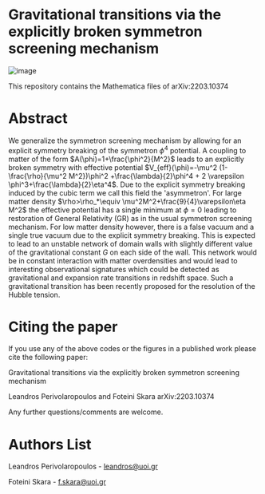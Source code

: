 # Gravitational transitions via the explicitly broken symmetron screening mechanism

![image](https://user-images.githubusercontent.com/88026221/158666011-4cd76d52-1eda-4eb3-85c2-741537b98315.png)



This repository contains the Mathematica files of arXiv:2203.10374

# Abstract

We generalize the symmetron screening mechanism by allowing for an explicit symmetry breaking of the symmetron $\phi^4$ potential. A coupling to matter of the form $A(\phi)=1+\frac{\phi^2}{M^2}$ 
leads to an explicitly broken symmetry with effective potential $V_{eff}(\phi)=-\mu^2 (1-\frac{\rho}{\mu^2 M^2})\phi^2 +\frac{\lambda}{2}\phi^4 + 2 \varepsilon \phi^3+\frac{\lambda}{2}\eta^4$. Due to the explicit symmetry breaking induced by the cubic term we call this field the 'asymmetron'. For large matter density $\rho>\rho_*\equiv \mu^2M^2+\frac{9}{4}\varepsilon\eta M^2$ the effective potential has a single minimum at $\phi=0$ leading to restoration of General Relativity (GR) as in the usual symmetron screening mechanism. For low matter density however, there is a false vacuum and a single true vacuum due to the explicit symmetry breaking. This is expected to lead to an unstable network of domain walls with slightly different value of the gravitational constant $G$ on each side of the wall. This network would be in constant interaction with matter overdensities and would lead to interesting observational signatures which could be detected as gravitational and expansion rate transitions in redshift space. Such a gravitational transition has been recently proposed for the resolution of the Hubble tension.
# Citing the paper

If you use any of the above codes or the figures in a published work please cite the following paper:

Gravitational transitions via the explicitly broken symmetron screening mechanism

Leandros Perivolaropoulos and Foteini Skara  arXiv:2203.10374


Any further questions/comments are welcome.

# Authors List

Leandros Perivolaropoulos - leandros@uoi.gr

Foteini Skara - f.skara@uoi.gr
